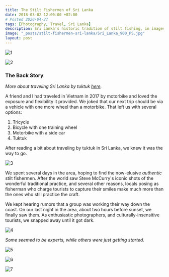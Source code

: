 ```yaml
---
title: The Stilt Fishermen of Sri Lanka
date: 2018-03-02 12:00:00 +02:00
# Posted 2020-04-27
tags: [Photography, Travel, Sri Lanka]
description: Sri Lanka's historic tradition of stilt fishing, in images
image: "_posts/stilt-fishermen-sri-lanka/Sri_Lanka_900_PS.jpg"
layout: post
---
```


![1](../../assets/img/portfolio/[2018-03-01]-Sri_Lanka/stilt_fishermen/Sri_Lanka_781_PS.jpg)

![2](../../assets/img/portfolio/[2018-03-01]-Sri_Lanka/stilt_fishermen/Sri_Lanka_784_PS.jpg)

### The Back Story

*More about traveling Sri Lanka by tuktuk [here](/sri-lanka-tuktuk/).*

A friend and I had traveled in Vietnam in 2017 by motorbike and loved the exposure and 
flexibility it provided. We joked that our next trip should be via a vehicle with one more
wheel than a motorbike. That left us with several options:

1. Tricycle
2. Bicycle with one training wheel
3. Motorbike with a side car
4. Tuktuk

After reading a bit about traveling by tuktuk in Sri Lanka, we knew it was the way to go.

![3](../../assets/img/portfolio/[2018-03-01]-Sri_Lanka/stilt_fishermen/Sri_Lanka_748_PS.jpg)

We spent several days in the area, hoping to find the now-elusive *authentic* stilt fishermen.
After the world saw Steve McCurry's iconic shots of the wonderful traditional practice, 
and several other reasons, locals posing as fisherman who charge tourists to capture their
smiles make much more than the ones who still practice the craft.

We kept hearing rumors that a group was working their way down the coast. On our last night
in the area, about two hours before sunset, we finally saw them. As enthusiastic photographers,
and culturally-insensitive tourists, we snapped away until it got dark.

![4](../../assets/img/portfolio/[2018-03-01]-Sri_Lanka/stilt_fishermen/Sri_Lanka_800_PS.jpg)

*Some seemed to be experts, while others were just getting started.*

![5](../../assets/img/portfolio/[2018-03-01]-Sri_Lanka/stilt_fishermen/Sri_Lanka_801_PS.jpg)

![6](../../assets/img/portfolio/[2018-03-01]-Sri_Lanka/stilt_fishermen/Sri_Lanka_807_PS.jpg)

![7](../../assets/img/portfolio/[2018-03-01]-Sri_Lanka/stilt_fishermen/Sri_Lanka_900_PS.jpg)